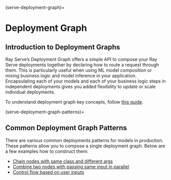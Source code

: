 (serve-deployment-graph)=

# Deployment Graph

## Introduction to Deployment Graphs

Ray Serve’s Deployment Graph offers a simple API to compose your Ray Serve deployments together by declaring how to route a request through them. This is particularly useful when using ML model composition or mixing business logic and model inference in your application. Encapsulating each of your models and each of your business logic steps in independent deployments gives you added flexibility to update or scale individual deployments.

To understand deployment graph key concepts, follow [this guide](serve-model-composition).

(serve-deployment-graph-patterns)=
## Common Deployment Graph Patterns

There are various common deployments patterns for models in production. These patterns allow you to compose a single deployment graph. Below are a few examples how to construct them:

- [Chain nodes with same class and different args](deployment-graph/chain_nodes_same_class_different_args.md)
- [Combine two nodes with passing same input in parallel](deployment-graph/combine_two_nodes_with_passing_input_parallel.md)
- [Control flow based on user inputs](deployment-graph/control_flow_based_on_user_inputs.md)
